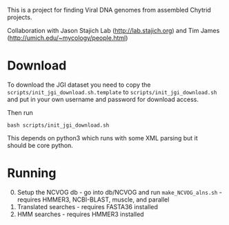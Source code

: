This is a project for finding Viral DNA genomes from assembled Chytrid projects.

Collaboration with Jason Stajich Lab (http://lab.stajich.org) and Tim James (http://umich.edu/~mycology/people.html)

Download
==
To download the JGI dataset you need to copy the `scripts/init_jgi_download.sh.template` to `scripts/init_jgi_download.sh` and put in your own username and password for download access.

Then run 

```
bash scripts/init_jgi_download.sh
```

This depends on python3 which runs with some XML parsing but it should be core python.

Running
==
0. Setup the NCVOG db - go into db/NCVOG and run `make_NCVOG_alns.sh` - requires HMMER3, NCBI-BLAST, muscle, and parallel 
1. Translated searches - requires FASTA36 installed
2. HMM searches - requires HMMER3 installed
